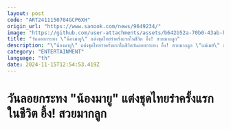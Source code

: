 ```yaml
---
layout: post
code: "ART2411150704GCP6XH"
origin_url: "https://www.sanook.com/news/9649234/"
image: "https://github.com/user-attachments/assets/b642b52a-70b0-43ab-bb46-3e1eec557cc9"
title: "วันลอยกระทง \"น้องมายู\" แต่งชุดไทยรำครั้งแรกในชีวิต อึ้ง! สวยมากลูก"
description: "\"น้องมายู\" แต่งชุดไทยรำครั้งแรกในชีวิตวันลอยกระทง อึ้ง! สวยมากลูก \"แม่เมย์\" ยังร้องอุ๊ย!"
category: "ENTERTAINMENT"
language: "th"
date: 2024-11-15T12:54:53.419Z
---
```


# วันลอยกระทง "น้องมายู" แต่งชุดไทยรำครั้งแรกในชีวิต อึ้ง! สวยมากลูก
